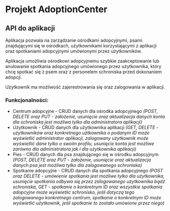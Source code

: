 # Projekt AdoptionCenter

## API do aplikacji 

Aplikacja pozwala na zarządzanie ośrodkami adopcyjnymi, psami znajdującymi się w ośrodkach, użytkownikami korzystającymi z aplikacji oraz spotkaniami adopcyjnymi umówionymi przez użytkowników. 

Aplikacja umożliwia ośrodkowi adopcyjnemu szybkie zaakceptowanie lub anulowanie spotkania adopcyjnego umówionego przez użytkownika, który chcę spotkać się z psem oraz z personelem schroniska przed dokonaniem adopcji. 

Użytkownik ma możliwość zajerestrowania się oraz zalogowania w aplikacji.

### Funkcjonalności: 

- Centrum adopcyjne - CRUD danych dla ośrodka adopcyjnego *(POST, DELETE oraz PUT - założenie, usunięcie oraz aktualizacja danych konta dla schroniska jest możliwa tylko dla administratora aplikacji)*
- Użytkownik - CRUD danych dla użytkownika aplikacji *(GET, DELETE - użytkowników oraz konkretnego użtkownika o podanym ID może wyświetlić administrator aplikacji, zalogowany użytkownik może wyświetlić dane tylko o swoim profilu, usunięcie konta jest możliwe zarówno dla administratora jak i dla użytkownika aplikacji)*
- Pies - CRUD danych dla psa znajdującego się w ośrodku adopcyjnym *(POST, DELETE oraz PUT - założenie, usunięcie oraz aktualizacja danych psa jest możliwa tylko dla zalogowanego schroniska)*
- Spotkanie adopcyjne - CRUD danych dla spotkania adopcyjnego *(POST oraz DELETE - umówienie spotkania jest możliwe tylko dla użytkownika, usunięcie spotkania odbywa się przez zalogowanego użytkownika bądź schroniska, GET - spotkanie o konkretnym ID oraz wszystkie spotkania adopcyjne może wyświetlić schronisko, jeśli dotyczą tego zalogowanego konkretnego centrum, spotkanie o konkretnym ID może wyświetlić użytkownik, jeśli spotkanie to zostało umówione przez niego)*
